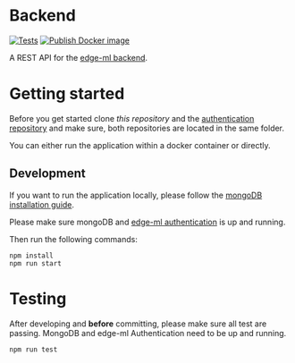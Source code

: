 # Backend
[![Tests](https://github.com/edge-ml/backend/actions/workflows/tests.yml/badge.svg)](https://github.com/edge-ml/backend/actions/workflows/tests.yml)
[![Publish Docker image](https://github.com/edge-ml/backend/actions/workflows/publishDocker.yml/badge.svg)](https://github.com/edge-ml/backend/actions/workflows/publishDocker.yml)

A REST API for the <a href="https://github.com/edge-ml/backend">edge-ml backend</a>.

# Getting started
Before you get started clone *this repository* and the <a href="https://github.com/edge-ml/authentication/">authentication repository</a>
and make sure, both repositories are located in the same folder.

You can either run the application within a docker container or directly.

## Development
If you want to run the application locally, please follow the 
<a href="https://docs.mongodb.com/manual/installation/">mongoDB installation guide</a>.

Please make sure mongoDB and <a href="https://github.com/edge-ml/authentication/">edge-ml authentication</a>
is up and running.

Then run the following commands:
                                                                     
```
npm install
npm run start
```

# Testing
After developing and **before** committing, please make sure all test are passing. MongoDB and edge-ml Authentication
need to be up and running.

```
npm run test
```

